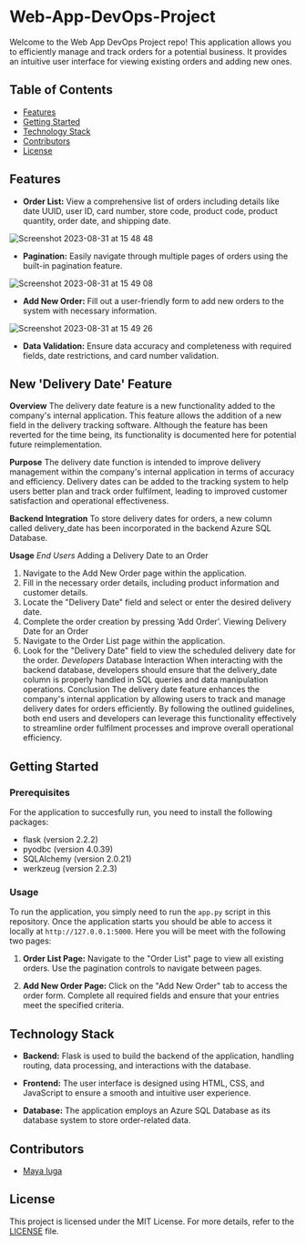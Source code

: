 # Web-App-DevOps-Project

Welcome to the Web App DevOps Project repo! This application allows you to efficiently manage and track orders for a potential business. It provides an intuitive user interface for viewing existing orders and adding new ones.

## Table of Contents

- [Features](#features)
- [Getting Started](#getting-started)
- [Technology Stack](#technology-stack)
- [Contributors](#contributors)
- [License](#license)

## Features

- **Order List:** View a comprehensive list of orders including details like date UUID, user ID, card number, store code, product code, product quantity, order date, and shipping date.
  
![Screenshot 2023-08-31 at 15 48 48](https://github.com/maya-a-iuga/Web-App-DevOps-Project/assets/104773240/3a3bae88-9224-4755-bf62-567beb7bf692)

- **Pagination:** Easily navigate through multiple pages of orders using the built-in pagination feature.
  
![Screenshot 2023-08-31 at 15 49 08](https://github.com/maya-a-iuga/Web-App-DevOps-Project/assets/104773240/d92a045d-b568-4695-b2b9-986874b4ed5a)

- **Add New Order:** Fill out a user-friendly form to add new orders to the system with necessary information.
  
![Screenshot 2023-08-31 at 15 49 26](https://github.com/maya-a-iuga/Web-App-DevOps-Project/assets/104773240/83236d79-6212-4fc3-afa3-3cee88354b1a)

- **Data Validation:** Ensure data accuracy and completeness with required fields, date restrictions, and card number validation.

 ## New 'Delivery Date' Feature

**Overview**
The delivery date feature is a new functionality added to the company's internal application. This feature allows the addition of a new field in the delivery tracking software. Although the feature has been reverted for the time being, its functionality is documented here for potential future reimplementation.

**Purpose**
The delivery date function is intended to improve delivery management within the company's internal application in terms of accuracy and efficiency. Delivery dates can be added to the tracking system to help users better plan and track order fulfilment, leading to improved customer satisfaction and operational effectiveness.

**Backend Integration**
To store delivery dates for orders, a new column called delivery_date has been incorporated in the backend Azure SQL Database.

**Usage**
*End Users*
Adding a Delivery Date to an Order
1.	Navigate to the Add New Order page within the application.
2.	Fill in the necessary order details, including product information and customer details.
3.	Locate the "Delivery Date" field and select or enter the desired delivery date.
4.	Complete the order creation by pressing ‘Add Order’.
Viewing Delivery Date for an Order
1.	Navigate to the Order List page within the application.
2.	Look for the "Delivery Date" field to view the scheduled delivery date for the order.
*Developers*
Database Interaction
When interacting with the backend database, developers should ensure that the delivery_date column is properly handled in SQL queries and data manipulation operations.
Conclusion
The delivery date feature enhances the company's internal application by allowing users to track and manage delivery dates for orders efficiently. By following the outlined guidelines, both end users and developers can leverage this functionality effectively to streamline order fulfilment processes and improve overall operational efficiency.


## Getting Started

### Prerequisites

For the application to succesfully run, you need to install the following packages:

- flask (version 2.2.2)
- pyodbc (version 4.0.39)
- SQLAlchemy (version 2.0.21)
- werkzeug (version 2.2.3)

### Usage

To run the application, you simply need to run the `app.py` script in this repository. Once the application starts you should be able to access it locally at `http://127.0.0.1:5000`. Here you will be meet with the following two pages:

1. **Order List Page:** Navigate to the "Order List" page to view all existing orders. Use the pagination controls to navigate between pages.

2. **Add New Order Page:** Click on the "Add New Order" tab to access the order form. Complete all required fields and ensure that your entries meet the specified criteria.

## Technology Stack

- **Backend:** Flask is used to build the backend of the application, handling routing, data processing, and interactions with the database.

- **Frontend:** The user interface is designed using HTML, CSS, and JavaScript to ensure a smooth and intuitive user experience.

- **Database:** The application employs an Azure SQL Database as its database system to store order-related data.

## Contributors 

- [Maya Iuga]([https://github.com/yourusername](https://github.com/maya-a-iuga))

## License

This project is licensed under the MIT License. For more details, refer to the [LICENSE](LICENSE) file.

